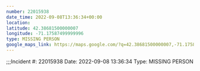 ```yaml
---
number: 22015938
date_time: 2022-09-08T13:36:34+00:00
location: 
latitude: 42.38681500000007
longitude: -71.17587499999996
type: MISSING PERSON
google_maps_link: https://maps.google.com/?q=42.38681500000007,-71.17587499999996
---
```


;;;Incident #: 22015938   Date: 2022-09-08 13:36:34   Type: MISSING PERSON
